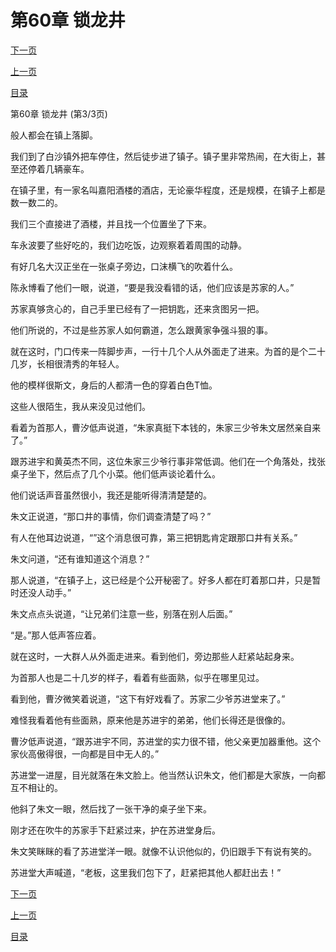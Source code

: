 <h1>第60章    锁龙井</h1>
            <div><p><a href="./0180_%E7%AC%AC61%E7%AB%A0_%E7%AC%AC%E4%B8%89%E6%8A%8A%E9%92%A5%E5%8C%99.md">下一页</a></p><p><a href="./0178_%E7%AC%AC60%E7%AB%A0_%E9%94%81%E9%BE%99%E4%BA%95.md">上一页</a></p><p><a href="../">目录</a></p></div>
            <div><p>第60章    锁龙井 (第3/3页)</p><p>般人都会在镇上落脚。</p><p>我们到了白沙镇外把车停住，然后徒步进了镇子。镇子里非常热闹，在大街上，甚至还停着几辆豪车。</p><p>在镇子里，有一家名叫嘉阳酒楼的酒店，无论豪华程度，还是规模，在镇子上都是数一数二的。</p><p>我们三个直接进了酒楼，并且找一个位置坐了下来。</p><p>车永波要了些好吃的，我们边吃饭，边观察着着周围的动静。</p><p>有好几名大汉正坐在一张桌子旁边，口沫横飞的吹着什么。</p><p>陈永博看了他们一眼，说道，“要是我没看错的话，他们应该是苏家的人。”</p><p>苏家真够贪心的，自己手里已经有了一把钥匙，还来贪图另一把。</p><p>他们所说的，不过是些苏家人如何霸道，怎么跟黄家争强斗狠的事。</p><p>就在这时，门口传来一阵脚步声，一行十几个人从外面走了进来。为首的是个二十几岁，长相很清秀的年轻人。</p><p>他的模样很斯文，身后的人都清一色的穿着白色T恤。</p><p>这些人很陌生，我从来没见过他们。</p><p>看着为首那人，曹汐低声说道，“朱家真挺下本钱的，朱家三少爷朱文居然亲自来了。”</p><p>跟苏进宇和黄英杰不同，这位朱家三少爷行事非常低调。他们在一个角落处，找张桌子坐下，然后点了几个小菜。他们低声谈论着什么。</p><p>他们说话声音虽然很小，我还是能听得清清楚楚的。</p><p>朱文正说道，“那口井的事情，你们调查清楚了吗？”</p><p>有人在他耳边说道，“”这个消息很可靠，第三把钥匙肯定跟那口井有关系。”</p><p>朱文问道，“还有谁知道这个消息？”</p><p>那人说道，“在镇子上，这已经是个公开秘密了。好多人都在盯着那口井，只是暂时还没人动手。”</p><p>朱文点点头说道，“让兄弟们注意一些，别落在别人后面。”</p><p>“是。”那人低声答应着。</p><p>就在这时，一大群人从外面走进来。看到他们，旁边那些人赶紧站起身来。</p><p>为首那人也是二十几岁的样子，看着有些面熟，似乎在哪里见过。</p><p>看到他，曹汐微笑着说道，“这下有好戏看了。苏家二少爷苏进堂来了。”</p><p>难怪我看着他有些面熟，原来他是苏进宇的弟弟，他们长得还是很像的。</p><p>曹汐低声说道，“跟苏进宇不同，苏进堂的实力很不错，他父亲更加器重他。这个家伙高傲得很，一向都是目中无人的。”</p><p>苏进堂一进屋，目光就落在朱文脸上。他当然认识朱文，他们都是大家族，一向都互不相让的。</p><p>他斜了朱文一眼，然后找了一张干净的桌子坐下来。</p><p>刚才还在吹牛的苏家手下赶紧过来，护在苏进堂身后。</p><p>朱文笑眯眯的看了苏进堂洋一眼。就像不认识他似的，仍旧跟手下有说有笑的。</p><p>苏进堂大声喊道，“老板，这里我们包下了，赶紧把其他人都赶出去！”</p></div>
            <div><p><a href="./0180_%E7%AC%AC61%E7%AB%A0_%E7%AC%AC%E4%B8%89%E6%8A%8A%E9%92%A5%E5%8C%99.md">下一页</a></p><p><a href="./0178_%E7%AC%AC60%E7%AB%A0_%E9%94%81%E9%BE%99%E4%BA%95.md">上一页</a></p><p><a href="../">目录</a></p></div>